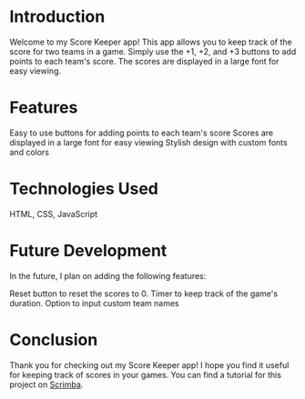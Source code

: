 # Introduction

Welcome to my Score Keeper app! This app allows you to keep track of the score for two teams in a game. Simply use the +1, +2, and +3 buttons to add points to each team's score. The scores are displayed in a large font for easy viewing.

# Features

Easy to use buttons for adding points to each team's score
Scores are displayed in a large font for easy viewing
Stylish design with custom fonts and colors
# Technologies Used

HTML,
CSS,
JavaScript
# Future Development

In the future, I plan on adding the following features:

Reset button to reset the scores to 0. Timer to keep track of the game's duration. Option to input custom team names
# Conclusion

Thank you for checking out my Score Keeper app! I hope you find it useful for keeping track of scores in your games. You can find a tutorial for this project on [Scrimba](https://scrimba.com/learn/learnjavascript). 
